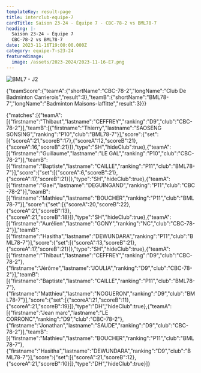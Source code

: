 ```yaml
---
templateKey: result-page
title: interclub-equipe-7
cardTitle: Saison 23-24 - Équipe 7 - CBC-78-2 vs BML78-7 
heading: |-
  Saison 23-24 - Équipe 7
  CBC-78-2 vs BML78-7
date: 2023-11-16T19:00:00.000Z
category: equipe-7-s23-24
featuredimage:
  image: /assets/2023-2024/2023-11-16-E7.png
---
```

![](/assets/2023-2024/2023-11-16-E7.png "BML7 - J2")

<teamscoreboard>{"teamScore":{"teamA":{"shortName":"CBC-78-2","longName":"Club De Badminton Carrierois","result":3},"teamB":{"shortName":"BML78-7","longName":"Badminton Maisons-laffitte","result":3}}}</teamscoreboard>

<scoreboard>{"matches":[{"teamA":[{"firstname":"Thibaut","lastname":"CEFFREY","ranking":"D9","club":"CBC-78-2"}],"teamB":[{"firstname":"Thierry","lastname":"SAOSENG SONSING","ranking":"P10","club":"BML78-7"}],"score":{"set":[{"scoreA":21,"scoreB":17},{"scoreA":12,"scoreB":21},{"scoreA":16,"scoreB":21}]},"type":"SH","hideClub":true},{"teamA":[{"firstname":"Guillaume","lastname":"LE GAL","ranking":"P10","club":"CBC-78-2"}],"teamB":[{"firstname":"Baptiste","lastname":"CAILLE","ranking":"P11","club":"BML78-7"}],"score":{"set":[{"scoreA":6,"scoreB":21},{"scoreA":17,"scoreB":21}]},"type":"SH","hideClub":true},{"teamA":[{"firstname":"Gael","lastname":"DEGUINGAND","ranking":"P11","club":"CBC-78-2"}],"teamB":[{"firstname":"Mathieu","lastname":"BOUCHER","ranking":"P11","club":"BML78-7"}],"score":{"set":[{"scoreA":20,"scoreB":22},{"scoreA":21,"scoreB":13},{"scoreA":21,"scoreB":18}]},"type":"SH","hideClub":true},{"teamA":[{"firstname":"Aurélien","lastname":"GONY","ranking":"NC","club":"CBC-78-2"}],"teamB":[{"firstname":"Hasitha","lastname":"DEWUNDARA","ranking":"P11","club":"BML78-7"}],"score":{"set":[{"scoreA":13,"scoreB":21},{"scoreA":17,"scoreB":21}]},"type":"SH","hideClub":true},{"teamA":[{"firstname":"Thibaut","lastname":"CEFFREY","ranking":"D9","club":"CBC-78-2"},{"firstname":"Jérôme","lastname":"JOULIA","ranking":"D9","club":"CBC-78-2"}],"teamB":[{"firstname":"Baptiste","lastname":"CAILLE","ranking":"P11","club":"BML78-7"},{"firstname":"Matthieu","lastname":"NOGUERON","ranking":"D9","club":"BML78-7"}],"score":{"set":[{"scoreA":21,"scoreB":11},{"scoreA":21,"scoreB":19}]},"type":"DH","hideClub":true},{"teamA":[{"firstname":"Jean marc","lastname":"LE CORRONC","ranking":"D9","club":"CBC-78-2"},{"firstname":"Jonathan","lastname":"SAUDE","ranking":"D9","club":"CBC-78-2"}],"teamB":[{"firstname":"Mathieu","lastname":"BOUCHER","ranking":"P11","club":"BML78-7"},{"firstname":"Hasitha","lastname":"DEWUNDARA","ranking":"D9","club":"BML78-7"}],"score":{"set":[{"scoreA":21,"scoreB":12},{"scoreA":21,"scoreB":10}]},"type":"DH","hideClub":true}]}</scoreboard>